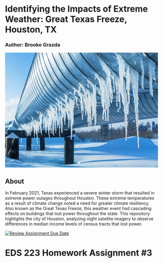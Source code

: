 # Identifying the Impacts of Extreme Weather: Great Texas Freeze, Houston, TX
### Author: Brooke Grazda

![icicles_pipeline.jpg](images/icicles_pipeline.jpg)


## About

In February 2021, Texas experienced a severe winter storm that resulted in extreme power outages throughout Houston. These extreme temperatures as a result of climate change noted a need for greater climate resiliency. Also known as the Great Texas Freeze, this weather event had cascading effects on buildings that lost power throughout the state. This repository highlights the city of Houston, analyzing night satellite imagery to observe differences in median income levels of census tracts that lost power.




[![Review Assignment Due Date](https://classroom.github.com/assets/deadline-readme-button-22041afd0340ce965d47ae6ef1cefeee28c7c493a6346c4f15d667ab976d596c.svg)](https://classroom.github.com/a/IUtHEqmS)
# EDS 223 Homework Assignment #3

